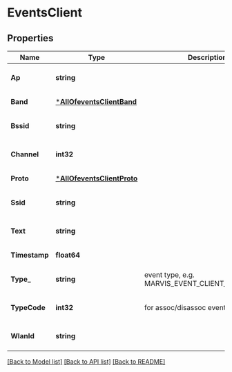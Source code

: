 # EventsClient

## Properties
Name | Type | Description | Notes
------------ | ------------- | ------------- | -------------
**Ap** | **string** |  | [optional] [default to null]
**Band** | [***AllOfeventsClientBand**](AllOfeventsClientBand.md) |  | [default to null]
**Bssid** | **string** |  | [optional] [default to null]
**Channel** | **int32** |  | [optional] [default to null]
**Proto** | [***AllOfeventsClientProto**](AllOfeventsClientProto.md) |  | [default to null]
**Ssid** | **string** |  | [optional] [default to null]
**Text** | **string** |  | [optional] [default to null]
**Timestamp** | **float64** |  | [default to null]
**Type_** | **string** | event type, e.g. MARVIS_EVENT_CLIENT_FBT_FAILURE | [optional] [default to null]
**TypeCode** | **int32** | for assoc/disassoc events | [optional] [default to null]
**WlanId** | **string** |  | [optional] [default to null]

[[Back to Model list]](../README.md#documentation-for-models) [[Back to API list]](../README.md#documentation-for-api-endpoints) [[Back to README]](../README.md)

